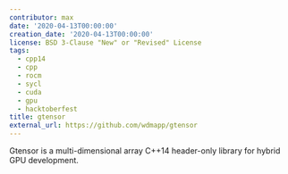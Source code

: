 ```yaml
---
contributor: max
date: '2020-04-13T00:00:00'
creation_date: '2020-04-13T00:00:00'
license: BSD 3-Clause "New" or "Revised" License
tags:
  - cpp14
  - cpp
  - rocm
  - sycl
  - cuda
  - gpu
  - hacktoberfest
title: gtensor
external_url: https://github.com/wdmapp/gtensor
---
```


Gtensor is a multi-dimensional array C++14 header-only library for hybrid GPU development.
